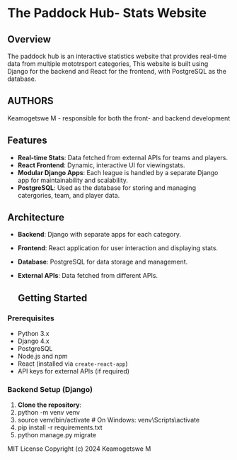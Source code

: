 # The Paddock Hub-  Stats Website

## Overview

The paddock hub is an interactive statistics website that provides real-time data from multiple mototrsport categories,  This website is built using Django for the backend and React for the frontend, with PostgreSQL as the database.

## AUTHORS

Keamogetswe M - responsible for both the front- and backend development

## Features

- **Real-time Stats**: Data fetched from external APIs for teams and players.
- **React Frontend**: Dynamic, interactive UI for viewingstats.
- **Modular Django Apps**: Each league is handled by a separate Django app for maintainability and scalability.
- **PostgreSQL**: Used as the database for storing and managing catergories, team, and player data.

## Architecture

- **Backend**: Django with separate apps for each category.
- **Frontend**: React application for user interaction and displaying stats.
- **Database**: PostgreSQL for data storage and management.
- **External APIs**: Data fetched from different APIs.

  ## Getting Started

### Prerequisites

- Python 3.x
- Django 4.x
- PostgreSQL
- Node.js and npm
- React (installed via `create-react-app`)
- API keys for external APIs (if required)

### Backend Setup (Django)

1. **Clone the repository**:
2. python -m venv venv
3. source venv/bin/activate  # On Windows: venv\Scripts\activate
4. pip install -r requirements.txt
5. python manage.py migrate

MIT License
Copyright (c) 2024 Keamogetswe M
